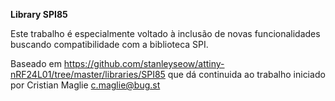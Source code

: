 **Library SPI85**

Este trabalho é especialmente voltado à inclusão de novas funcionalidades
buscando compatibilidade com a biblioteca SPI.

Baseado em https://github.com/stanleyseow/attiny-nRF24L01/tree/master/libraries/SPI85
que dá continuida ao trabalho iniciado por Cristian Maglie <c.maglie@bug.st> 

